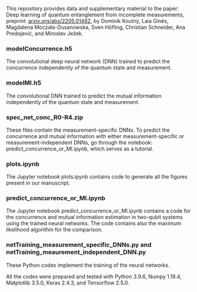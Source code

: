 This repository provides data and supplementary material to the paper: Deep learning of quantum entanglement from incomplete measurements, preprint:  <a href="https://arxiv.org/abs/2205.01462">arxiv.org/abs/2205.01462</a>, by Dominik Koutný, Laia Ginés, Magdalena Moczała-Dusanowska, Sven Höfling, Christian Schneider, Ana Predojević, and Miroslav Ježek.

<h3>
modelConcurrence.h5
</h3>
The convolutional deep neural network (DNN) trained to predict the concurrence independently of the quantum state and measurement.

<h3>
modelMI.h5
</h3>
The convolutional DNN trained to predict the mutual information independently of the quantum state and measurement.

<h3>
spec_net_conc_R0-R4.zip
</h3>
These files contain the measurement-specific DNNs. To predict the concurrence and mutual information with either measurement-specific or measurement-independent DNNs, go through the notebook: predict_concurrence_or_MI.ipynb, which serves as a tutorial.

<h3>
plots.ipynb
</h3>
The Jupyter notebook plots.ipynb contains code to generate all the figures present in our manuscript. 

<h3>
predict_concurrence_or_MI.ipynb
</h3>
The Jupyter notebook predict_concurrence_or_MI.ipynb contains a code for the concurrence and mutual information estimation
in two-qubit systems using the trained neural networks. The code contains also the maximum likelihood algorithm for the comparison.

<h3>
netTraining_measurement_specific_DNNs.py and netTraining_meaurement_independent_DNN.py
</h3>

These Python codes implement the training of the neural networks.

All the codes were prepared and tested with Python 3.9.6, Numpy 1.19.4, Matplotlib 3.5.0, Keras 2.4.3, and Tensorflow 2.5.0.
